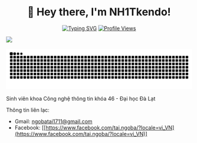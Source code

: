 <div align="center">

# 👋 Hey there, I'm NH1Tkendo!

[![Typing SVG](https://readme-typing-svg.demolab.com/?lines=Back+End+Developer;JavaScript+Go)](https://git.io/typing-svg)
[![Profile Views](https://komarev.com/ghpvc/?username=NH1Tkendo)](https://github.com/NH1TKendo)

</div>



![](https://hit.yhype.me/github/profile?account_id=176918177)

![](https://github.com/NH1TKendo/NH1TKendo/raw/output/dist/github-contribution-grid-snake.svg)

Sinh viên khoa Công nghệ thông tin khóa 46 - Đại học Đà Lạt

Thông tin liên lạc:
* Gmail: ngobatai1711@gmail.com
* Facebook: [[https://www.facebook.com/tai.ngoba/?locale=vi_VN](https://www.facebook.com/tai.ngoba/?locale=vi_VN)]


